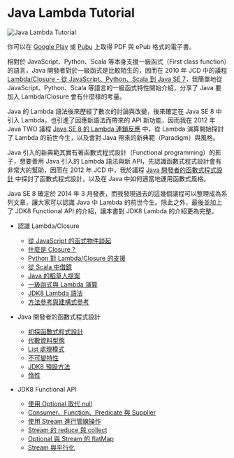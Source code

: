 Java Lambda Tutorial
====================

![Java Lambda Tutorial](cover.jpg)

你可以在 [Google Play](https://play.google.com/store/books/details?id=iwvMAgAAQBAJ) 或 [Pubu](http://www.pubu.com.tw/ebook/Java-Lambda-Tutorial-29189) 上取得 PDF 與 ePub 格式的電子書。

相對於 JavaScript、Python、Scala 等本身支援一級函式（First class function）的語言，Java 開發者對於一級函式是比較陌生的，因而在 2010 年 JCD 中的議程 [Lambda/Closure - 從 JavaScript、Python、Scala 到 Java SE 7](http://www.slideshare.net/JustinSDK/lambdaclosure-javascriptpythonscala-java-se-7 "Lambda/Closure - 從 JavaScript、Python、Scala 到 Java SE 7")，我簡單地從 JavaScript、Python、Scala 等語言的一級函式特性開始介紹，分享了 Java 要加入 Lambda/Closure 會有什麼樣的考量。

Java 的 Lambda 語法後來歷經了數次的討論與改變，後來確定在 Java SE 8 中引入 Lambda，也引進了因應新語法而帶來的 API 新功能，因而我在 2012 年 Java TWO 議程 [Java SE 8 的 Lambda 連鎖反應](http://www.slideshare.net/JustinSDK/java-se-8-lambda "Java SE 8 的 Lambda 連鎖反應") 中，從 Lambda 演算開始探討了 Lambda 的前世今生，以及會對 Java 帶來的新典範（Paradigm）與風格。

Java 引入的新典範其實有著函數式程式設計（Functional programming）的影子，想要善用 Java 引入的 Lambda 語法與新 API，先認識函數式程式設計會有非常大的幫助，因而在 2012 年 JCD 中，我於議程 [Java 開發者的函數式程式設計](http://www.slideshare.net/JustinSDK/java-16416534 "Java 開發者的函數式程式設計") 中探討了函數式程式設計，以及在 Java 中如何適當地運用函數式風格。

Java SE 8 確定於 2014 年 3 月發表，而我發現過去的這幾個議程可以整理成為系列文章，讓大家可以認識 Java 中 Lambda 的前世今生。除此之外，最後並加上了 JDK8 Functional API 的介紹，讓本書對 JDK8 Lambda 的介紹更為完整。

- 認識 Lambda/Closure
  - [從 JavaScript 的函式物件談起](http://www.codedata.com.tw/java/understanding-lambda-closure-1-from-javascript-function-1)
  - [什麼是 Closure？](http://www.codedata.com.tw/java/understanding-lambda-closure-2-what-is-closure-2)
  - [Python 對 Lambda/Closure 的支援](http://www.codedata.com.tw/java/understanding-lambda-closure-3-python-support/)
  - [從 Scala 中借鏡](http://www.codedata.com.tw/java/understanding-lambda-closure-4-learning-from-scala-lang/)
  - [Java 的稻草人提案](http://www.codedata.com.tw/java/understanding-lambda-closure-5-straw-man/)
  - [一級函式與 Lambda 演算](http://www.codedata.com.tw/java/understanding-lambda-closure-6-lambda-calculus/)
  - [JDK8 Lambda 語法](http://www.codedata.com.tw/java/understanding-lambda-closure-7-jdk8-lambda-syntax/)
  - [方法參考與建構式參考](http://www.codedata.com.tw/java/understanding-lambda-closure-8-method-constructor-reference/)

- Java 開發者的函數式程式設計
  - [初探函數式程式設計](http://www.codedata.com.tw/java/functional-programming-for-java-developers-1-a-preliminary-study/)
  - [代數資料型態](http://www.codedata.com.tw/java/functional-programming-for-java-developers-2-algebraic-data-types/)
  - [List 處理模式](http://www.codedata.com.tw/java/functional-programming-for-java-developers-3-list-patterns/)
  - [不可變特性](http://www.codedata.com.tw/java/functional-programming-for-java-developers-4-immutability/)
  - [JDK8 預設方法](http://www.codedata.com.tw/java/functional-programming-for-java-developers-5-jdk8-default-methods/)
  - [惰性](http://www.codedata.com.tw/java/functional-programming-for-java-developers-6-laziness/)
  
- JDK8 Functional API
  - [使用 Optional 取代 null](http://openhome.cc/Gossip/Java/Optional.html)
  - [Consumer、Function、Predicate 與 Supplier](http://openhome.cc/Gossip/Java/ConsumerFunctionPredicateSupplier.html)
  - [使用 Stream 進行管線操作](http://openhome.cc/Gossip/Java/Stream.html)
  - [Stream 的 reduce 與 collect](http://openhome.cc/Gossip/Java/Reduction.html)
  - [Optional 與 Stream 的 flatMap](http://openhome.cc/Gossip/Java/FlatMap.html)
  - [Stream 與平行化](http://openhome.cc/Gossip/Java/ParallelStream.html)


